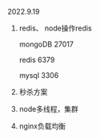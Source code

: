 2022.9.19

1. redis、 node操作redis

	mongoDB  27017

	redis    6379

	mysql    3306
	
2. 秒杀方案
3. node多线程，集群
4. nginx负载均衡